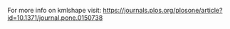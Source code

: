 For more info on kmlshape visit: https://journals.plos.org/plosone/article?id=10.1371/journal.pone.0150738
